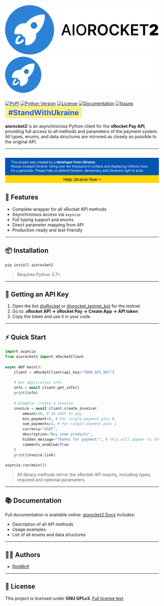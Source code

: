# ![aiorocket2  🚀](.github/logo+name-lt.png#gh-light-mode-only) ![aiorocket2 🚀](.github/logo+name.png#gh-dark-mode-only)

[![PyPI](https://img.shields.io/pypi/v/aiorocket2?color=blue&logo=python&style=flat-square)](https://pypi.org/project/aiorocket2/)
[![Python Version](https://img.shields.io/pypi/pyversions/aiorocket2?style=flat-square)](https://www.python.org/)
[![License](https://img.shields.io/badge/license-GPLv3-blue?style=flat-square)](https://www.gnu.org/licenses/gpl-3.0.en.html)
[![Documentation](https://img.shields.io/badge/docs-online-brightgreen?style=flat-square)](https://aiorocket2.rimmirk.pp.ua)
[![Issues](https://img.shields.io/github/issues/RimMirK/aiorocket2?style=flat-square)](https://github.com/RimMirK/aiorocket2/issues)
[![StandWithUkraine](https://raw.githubusercontent.com/vshymanskyy/StandWithUkraine/main/badges/StandWithUkraine.svg)](https://github.com/vshymanskyy/StandWithUkraine/blob/main/docs/README.md)

**aiorocket2** is an asynchronous Python client for the **xRocket Pay API**, providing full access to all methods and parameters of the payment system.  
All types, enums, and data structures are mirrored as closely as possible to the original API.

---
![\#StandWithUkraine](https://github.com/vshymanskyy/StandWithUkraine/blob/main/banner-direct-single.svg)
---

## 🚀 Features

- Complete wrapper for all xRocket API methods  
- Asynchronous access via `asyncio`  
- Full typing support and enums  
- Direct parameter mapping from API  
- Production-ready and test-friendly  

---

## 📦 Installation

```bash
pip install aiorocket2
```

> Requires Python 3.7+

---

## 🔑 Getting an API Key

1. Open the bot [@xRocket](https://t.me/xRocket) or [@xrocket\_testnet\_bot](https://t.me/xrocket_testnet_bot) for the testnet
2. Go to: **xRocket API -> xRocket Pay → Create App → API token**
3. Copy the token and use it in your code

---

## ⚡ Quick Start

```python
import asyncio
from aiorocket2 import xRocketClient

async def main():
    client = xRocketClient(api_key="YOUR_API_KEY")
    
    # Get application info
    info = await client.get_info()
    print(info)
    
    # Example: create a invoice
    invoice = await client.create_invoice(
        amount=10, # 10 USDT to pay
        min_payment=0, # For single payment pass 0
        num_payments=1, # For single payment pass 1
        currency="USDT",
        description="Buy some products",
        hidden_message="Thanks for payment!", # this will appear to the payer after payment
        comments_enabled=True
    )
    print(invoice.link)

asyncio.run(main())
```

> All library methods mirror the xRocket API exactly, including types, required and optional parameters.

---

## 📚 Documentation

Full documentation is available online: [aiorocket2 Docs](https://aiorocket2.rimmirk.pp.ua)
Includes:

* Description of all API methods
* Usage examples
* List of all enums and data structures

---

## 👨‍💻 Authors

* [RimMirK](https://github.com/RimMirK)

---

## 📝 License

This project is licensed under **GNU GPLv3**.
[Full license text](https://www.gnu.org/licenses/gpl-3.0.en.html)
